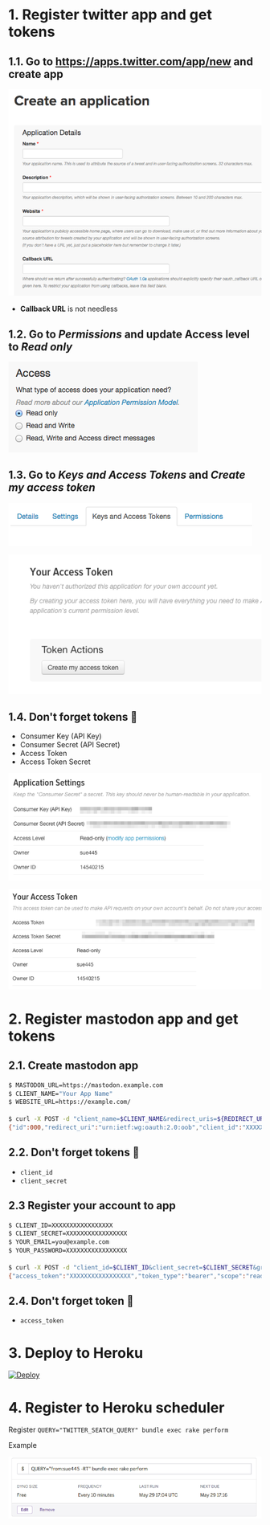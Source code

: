 # 1. Register twitter app and get tokens
## 1.1. Go to https://apps.twitter.com/app/new and create app

![Twitter Create App](img/twitter_create_app.png)

* **Callback URL** is not needless

## 1.2. Go to ***Permissions*** and update Access level to ***Read only***

![Twitter modify access](img/twitter_modify_access.png)

## 1.3. Go to ***Keys and Access Tokens*** and ***Create my access token***
![Twitter Keys and Access Tokens](img/twitter_keys_and_access_tokens.png)

![Twitter Create my access token](img/twitter_create_my_access_token.png)

## 1.4. Don't forget tokens :memo:
* Consumer Key (API Key)
* Consumer Secret (API Secret)
* Access Token
* Access Token Secret

![Twitter App settings](img/twitter_app_settings.png)

![Twitter your access token](img/twitter_your_access_token.png)

# 2. Register mastodon app and get tokens
## 2.1. Create mastodon app
```bash
$ MASTODON_URL=https://mastodon.example.com
$ CLIENT_NAME="Your App Name"
$ WEBSITE_URL=https://example.com/

$ curl -X POST -d "client_name=$CLIENT_NAME&redirect_uris=${REDIRECT_URIS:-urn:ietf:wg:oauth:2.0:oob}&scopes=${SCOPES:-read write}&website=$WEBSITE_URL" $MASTODON_URL/api/v1/apps
{"id":000,"redirect_uri":"urn:ietf:wg:oauth:2.0:oob","client_id":"XXXXXXXXXXXXXXXXX","client_secret":"XXXXXXXXXXXXXXXXX"}
```

## 2.2. Don't forget tokens :memo:
* `client_id`
* `client_secret`

## 2.3 Register your account to app
```bash
$ CLIENT_ID=XXXXXXXXXXXXXXXXX
$ CLIENT_SECRET=XXXXXXXXXXXXXXXXX
$ YOUR_EMAIL=you@example.com
$ YOUR_PASSWORD=XXXXXXXXXXXXXXXXX

$ curl -X POST -d "client_id=$CLIENT_ID&client_secret=$CLIENT_SECRET&grant_type=password&username=$YOUR_EMAIL&password=$YOUR_PASSWORD&scope=${SCOPES:-read write}" -sS $MASTODON_URL/oauth/token
{"access_token":"XXXXXXXXXXXXXXXXX","token_type":"bearer","scope":"read write","created_at":0000000000}
```

## 2.4. Don't forget token :memo:
* `access_token`

# 3. Deploy to Heroku 
[![Deploy](https://www.herokucdn.com/deploy/button.png)](https://heroku.com/deploy)

# 4. Register to Heroku scheduler
Register `QUERY="TWITTER_SEATCH_QUERY" bundle exec rake perform`

Example

![Heroku Scheduler](img/heroku_scheduler.png)
